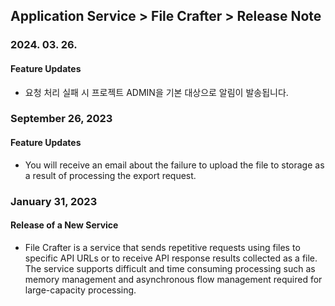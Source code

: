 ## Application Service > File Crafter > Release Note

### 2024. 03. 26.

#### Feature Updates

- 요청 처리 실패 시 프로젝트 ADMIN을 기본 대상으로 알림이 발송됩니다.

### September 26, 2023

#### Feature Updates

- You will receive an email about the failure to upload the file to storage as a result of processing the export request.

### January 31, 2023

#### Release of a New Service

- File Crafter is a service that sends repetitive requests using files to specific API URLs or to receive API response results collected as a file. The service supports difficult and time consuming processing such as memory management and asynchronous flow management required for large-capacity processing.
